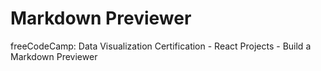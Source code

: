 # Markdown Previewer
freeCodeCamp: Data Visualization Certification - React Projects - Build a Markdown Previewer
